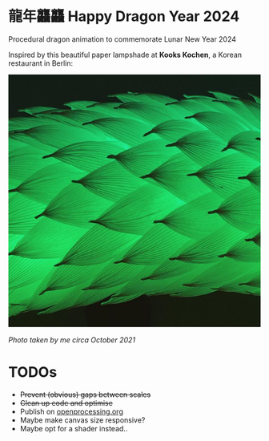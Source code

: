 # 龍年龘龘 Happy Dragon Year 2024
Procedural dragon animation to commemorate Lunar New Year 2024

Inspired by this beautiful paper lampshade at **Kooks Kochen**, a Korean restaurant in Berlin:

![Reference photograph](reference.jpg)

*Photo taken by me circa October 2021*

# TODOs
- ~~Prevent (obvious) gaps between scales~~
- ~~Clean up code and optimise~~
- Publish on [openprocessing.org](https://openprocessing.org)
- Maybe make canvas size responsive?
- Maybe opt for a shader instead..
